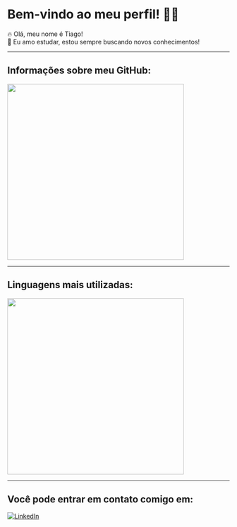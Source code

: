 # Bem-vindo ao meu perfil! 🎉🐧

🔥 Olá, meu nome é Tiago!  
🧠 Eu amo estudar, estou sempre buscando novos conhecimentos!

---

## Informações sobre meu GitHub:

<img src="https://github-readme-stats.vercel.app/api?username=tiagonsdev&show_icons=true&theme=github_dark&hide=contribs,issues&rank_icon=github" width="400" />

---

## Linguagens mais utilizadas:

<img src="https://github-readme-stats.vercel.app/api/top-langs/?username=tiagonsdev&layout=compact&theme=github_dark" width="400" />

---

## Você pode entrar em contato comigo em:

[![LinkedIn](https://img.shields.io/badge/LinkedIn-0077B5?style=for-the-badge&logo=linkedin&logoColor=white)]([https://www.linkedin.com/in/seu_nome_de_usuario/](https://www.linkedin.com/in/tiago-novaes-de-sousa-7304972a7/))


